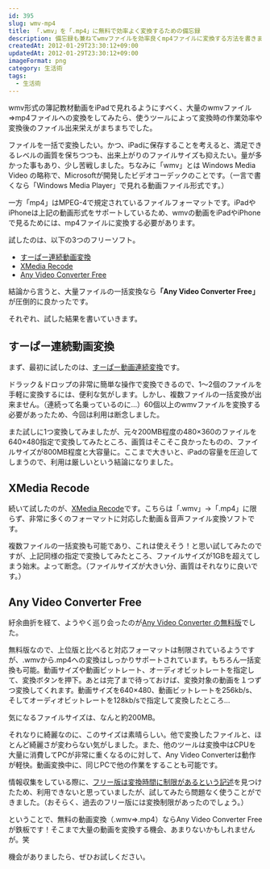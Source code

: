 ```yaml
---
id: 395
slug: wmv-mp4
title: 「.wmv」を「.mp4」に無料で効率よく変換するための備忘録
description: 備忘録も兼ねてwmvファイルを効率良くmp4ファイルに変換する方法を書きます。有料ツールは使わず、無料ツールで実現しています。  
createdAt: 2012-01-29T23:30:12+09:00
updatedAt: 2012-01-29T23:30:12+09:00
imageFormat: png
category: 生活術
tags:
  - 生活術
---
```


wmv形式の簿記教材動画をiPadで見れるようにすべく、大量のwmvファイル⇒mp4ファイルへの変換をしてみたら、使うツールによって変換時の作業効率や変換後のファイル出来栄えがまちまちでした。

ファイルを一括で変換したい。かつ、iPadに保存することを考えると、満足できるレベルの画質を保ちつつも、出来上がりのファイルサイズも抑えたい。量が多かった事もあり、少し苦戦しました。ちなみに「wmv」とは Windows Media Video の略称で、Microsoftが開発したビデオコーデックのことです。（一言で書くなら「Windows Media Player」で見れる動画ファイル形式です。）

一方「mp4」はMPEG-4で規定されているファイルフォーマットです。iPadやiPhoneは上記の動画形式をサポートしているため、wmvの動画をiPadやiPhoneで見るためには、mp4ファイルに変換する必要があります。

試したのは、以下の3つのフリーソフト。

* <a href="http://www.vector.co.jp/soft/winnt/art/se476647.html" target="_blank" rel="noopener">すーぱー連続動画変換</a>
* <a href="http://www.xmedia-recode.de/download.html" target="_blank" rel="noopener">XMedia Recode</a>
* <a href="http://jp.any-video-converter.com/any-video-converter-free.php" target="_blank" rel="noopener">Any Video Converter Free</a>

結論から言うと、大量ファイルの一括変換なら<strong>「Any Video Converter Free」</strong>が圧倒的に良かったです。

それぞれ、試した結果を書いていきます。

## すーぱー連続動画変換

<app-capture-image article-id="395" img-file-name="20120129_superdoga.png" caption="すーぱー連続動画変換"></app-capture-image>

まず、最初に試したのは、<a href="http://www.vector.co.jp/soft/winnt/art/se476647.html" target="_blank" rel="noopener">すーぱー動画連続変換</a>です。

ドラック＆ドロップの非常に簡単な操作で変換できるので、1～2個のファイルを手軽に変換するには、便利な気がします。しかし、複数ファイルの一括変換が出来ません。（連続って名乗っているのに…）60個以上のwmvファイルを変換する必要があったため、今回は利用は断念しました。

また試しに1つ変換してみましたが、元々200MB程度の480×360のファイルを640×480指定で変換してみたところ、画質はそこそこ良かったものの、ファイルサイズが800MB程度と大容量に。ここまで大きいと、iPadの容量を圧迫してしまうので、利用は厳しいという結論になりました。

## XMedia Recode

<app-capture-image article-id="395" img-file-name="20120129_xmediarecode.jpg" caption="Xmedia Recode"></app-capture-image>

続いて試したのが、<a href="http://www.xmedia-recode.de/download.html" target="_blank" rel="noopener">XMedia Recode</a>です。こちらは「.wmv」→「.mp4」に限らず、非常に多くのフォーマットに対応した動画＆音声ファイル変換ソフトです。

複数ファイルの一括変換も可能であり、これは使えそう！と思い試してみたのですが、上記同様の指定で変換してみたところ、ファイルサイズが1GBを超えてしまう始末。よって断念。（ファイルサイズが大きい分、画質はそれなりに良いです。）

## Any Video Converter Free

<app-capture-image article-id="395" img-file-name="20120129_avc-freeversion-left.jpg" caption="Any Video Converter Free"></app-capture-image>

紆余曲折を経て、ようやく巡り会ったのが<a href="http://jp.any-video-converter.com/any-video-converter-free.php" target="_blank" rel="noopener">Any Video Converter の無料版</a>でした。

無料版なので、上位版と比べると対応フォーマットは制限されているようですが、.wmvから.mp4への変換はしっかりサポートされています。もちろん一括変換も可能。動画サイズや動画ビットレート、オーディオビットレートを指定して、変換ボタンを押下。あとは完了まで待っておけば、変換対象の動画を１つずつ変換してくれます。動画サイズを640×480、動画ビットレートを256kb/s、そしてオーディオビットレートを128kb/sで指定して変換したところ…

気になるファイルサイズは、なんと約200MB。

それなりに綺麗なのに、このサイズは素晴らしい。他で変換したファイルと、ほとんど綺麗さが変わらない気がしました。また、他のツールは変換中はCPUを大量に消費してPCが非常に重くなるのに対して、Any Video Converterは動作が軽快。動画変換中に、同じPCで他の作業をすることも可能です。

情報収集をしている際に、<a href="http://www.anvsoft.jp/support.html" target="_blank" rel="noopener">フリー版は変換時間に制限があるという記述</a>を見つけたため、利用できないと思っていましたが、試してみたら問題なく使うことができました。（おそらく、過去のフリー版には変換制限があったのでしょう。）

ということで、無料の動画変換（.wmv⇒.mp4）ならAny Video Converter Free が鉄板です！そこまで大量の動画を変換する機会、あまりないかもしれませんが。笑

機会がありましたら、ぜひお試しください。
